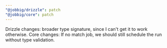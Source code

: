 ```yaml
---
"@jobbig/drizzle": patch
"@jobbig/core": patch
---
```


Drizzle changes: broader type signature, since I can't get it to work otherwise. Core changes: If no match job, we should still schedule the run without type validation.
